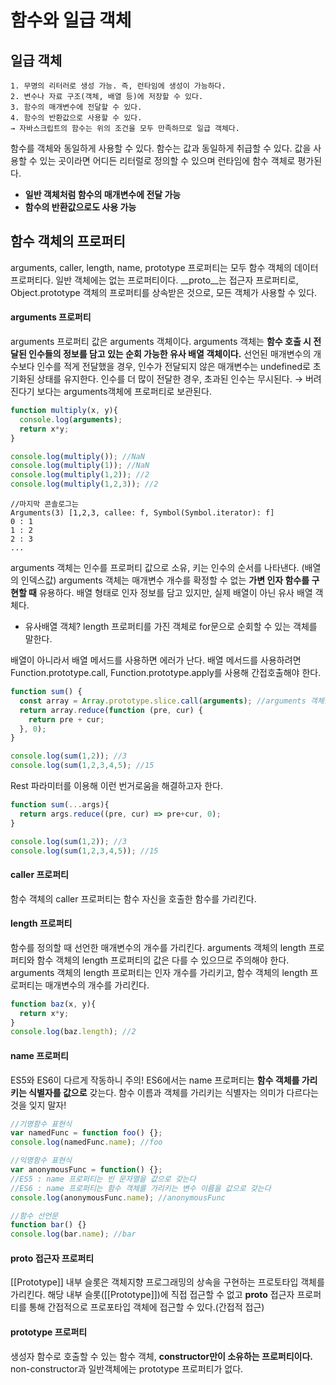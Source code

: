 # 함수와 일급 객체

## 일급 객체
```
1. 무명의 리터러로 생성 가능. 즉, 런타임에 생성이 가능하다.
2. 변수나 자료 구조(객체, 배열 등)에 저장할 수 있다.
3. 함수의 매개변수에 전달할 수 있다.
4. 함수의 반환값으로 사용할 수 있다.
→ 자바스크립트의 함수는 위의 조건을 모두 만족하므로 일급 객체다.
```
함수를 객체와 동일하게 사용할 수 있다.
함수는 값과 동일하게 취급할 수 있다. 값을 사용할 수 있는 곳이라면 어디든 리터럴로 정의할 수 있으며 런타임에 함수 객체로 평가된다.
* **일반 객체처럼 함수의 매개변수에 전달 가능**
* **함수의 반환값으로도 사용 가능**

## 함수 객체의 프로퍼티
arguments, caller, length, name, prototype 프로퍼티는 모두 함수 객체의 데이터 프로퍼티다. 일반 객체에는 없는 프로퍼티이다.
__proto__는 접근자 프로퍼티로, Object.prototype 객체의 프로퍼티를 상속받은 것으로, 모든 객체가 사용할 수 있다.

#### arguments 프로퍼티
arguments 프로퍼티 값은 arguments 객체이다. arguments 객체는 **함수 호출 시 전달된 인수들의 정보를 담고 있는 순회 가능한 유사 배열 객체이다.**
선언된 매개변수의 개수보다 인수를 적게 전달했을 경우, 인수가 전달되지 않은 매개변수는 undefined로 초기화된 상태를 유지한다. 인수를 더 많이 전달한 경우, 초과된 인수는 무시된다. → 버려진다기 보다는 arguments객체에 프로퍼티로 보관된다.

```javaScript
function multiply(x, y){
  console.log(arguments);
  return x*y;
}

console.log(multiply()); //NaN
console.log(multiply(1)); //NaN
console.log(multiply(1,2)); //2
console.log(multiply(1,2,3)); //2
```
```
//마지막 콘솔로그는
Arguments(3) [1,2,3, callee: f, Symbol(Symbol.iterator): f]
0 : 1
1 : 2
2 : 3
...
```
arguments 객체는 인수를 프로퍼티 값으로 소유, 키는 인수의 순서를 나타낸다. (배열의 인덱스값) 
arguments 객체는 매개변수 개수를 확정할 수 없는 **가변 인자 함수를 구현할 때** 유용하다.
배열 형태로 인자 정보를 담고 있지만, 실제 배열이 아닌 유사 배열 객체다.
* 유사배열 객체? length 프로퍼티를 가진 객체로 for문으로 순회할 수 있는 객체를 말한다.

배열이 아니라서 배열 메서드를 사용하면 에러가 난다. 배열 메서드를 사용하려면 Function.prototype.call, Function.prototype.apply를 사용해 간접호출해야 한다.

```javaScript
function sum() {
  const array = Array.prototype.slice.call(arguments); //arguments 객체를 배열로 바꿔야 함
  return array.reduce(function (pre, cur) {
    return pre + cur;
  }, 0);
}

console.log(sum(1,2)); //3
console.log(sum(1,2,3,4,5); //15
```
Rest 파라미터를 이용해 이런 번거로움을 해결하고자 한다.
```javaScript
function sum(...args){
  return args.reduce((pre, cur) => pre+cur, 0);
}

console.log(sum(1,2)); //3
console.log(sum(1,2,3,4,5)); //15
```

#### caller 프로퍼티
함수 객체의 caller 프로퍼티는 함수 자신을 호출한 함수를 가리킨다.

#### length 프로퍼티
함수를 정의할 때 선언한 매개변수의 개수를 가리킨다.
arguments 객체의 length 프로퍼티와 함수 객체의 length 프로퍼티의 값은 다를 수 있으므로 주의해야 한다. arguments 객체의 length 프로퍼티는 인자 개수를 가리키고, 함수 객체의 length 프로퍼티는 매개변수의 개수를 가리킨다.
```javaScript
function baz(x, y){
  return x*y;
}
console.log(baz.length); //2
```

#### name 프로퍼티
ES5와 ES6이 다르게 작동하니 주의!
ES6에서는 name 프로퍼티는 **함수 객체를 가리키는 식별자를 값으로** 갖는다.
함수 이름과 객체를 가리키는 식별자는 의미가 다르다는 것을 잊지 말자!

```javaScript
//기명함수 표현식
var namedFunc = function foo() {};
console.log(namedFunc.name); //foo

//익명함수 표현식
var anonymousFunc = function() {};
//ES5 : name 프로퍼티는 빈 문자열을 값으로 갖는다
//ES6 : name 프로퍼티는 함수 객체를 가리키는 변수 이름을 값으로 갖는다
console.log(anonymousFunc.name); //anonymousFunc

//함수 선언문
function bar() {}
console.log(bar.name); //bar
```

#### __proto__ 접근자 프로퍼티
[[Prototype]] 내부 슬롯은 객체지향 프로그래밍의 상속을 구현하는 프로토타입 객체를 가리킨다. 해당 내부 슬롯([[Prototype]])에 직접 접근할 수 없고 __proto__ 접근자 프로퍼티를 통해 간접적으로 프로포타입 객체에 접근할 수 있다.(간접적 접근)

#### prototype 프로퍼티
생성자 함수로 호출할 수 있는 함수 객체, **constructor만이 소유하는 프로퍼티이다.**
non-constructor과 일반객체에는 prototype 프로퍼티가 없다.

